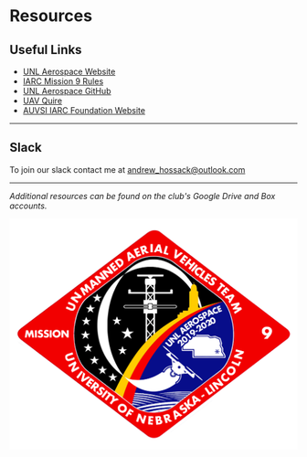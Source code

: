 # Resources

## Useful Links
- [UNL Aerospace Website](http://unlaero.space/)
- [IARC Mission 9 Rules](http://www.aerialroboticscompetition.org/rules.php)
- [UNL Aerospace GitHub](https://github.com/UNL-UAV)
- [UAV Quire](https://quire.io/c/unl_uav)
- [AUVSI IARC Foundation Website](http://www.aerialroboticscompetition.org/)

***

## Slack
To join our slack contact me at [andrew_hossack@outlook.com](mailto:andrew_hossack@outlook.com)

***

_Additional resources can be found on the club's Google Drive and Box accounts._

![Mission 9 Patch](res/img/UAV_PATCH.png)